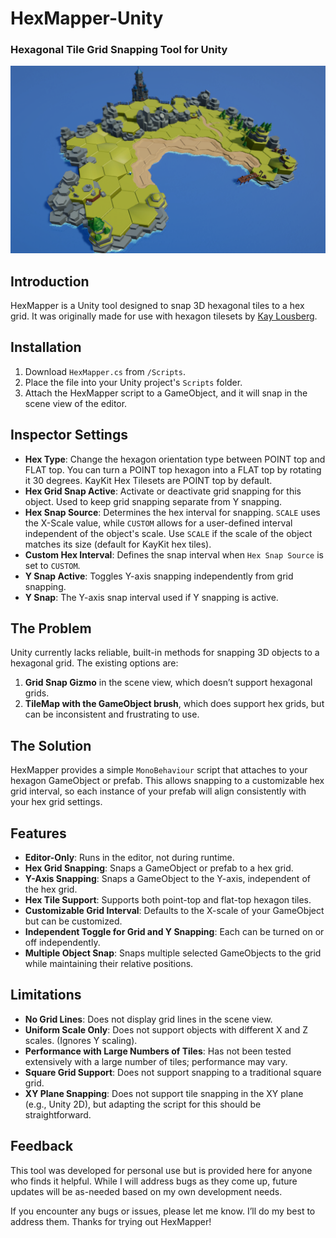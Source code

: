 # HexMapper-Unity

### Hexagonal Tile Grid Snapping Tool for Unity

![HexMapper in Action](./images/example.png)

## Introduction
HexMapper is a Unity tool designed to snap 3D hexagonal tiles to a hex grid. It was originally made for use with hexagon tilesets by [Kay Lousberg](https://kaylousberg.itch.io/).

## Installation
1. Download `HexMapper.cs` from `/Scripts`.
2. Place the file into your Unity project's `Scripts` folder.
3. Attach the HexMapper script to a GameObject, and it will snap in the scene view of the editor.

## Inspector Settings
- **Hex Type**: Change the hexagon orientation type between POINT top and FLAT top. You can turn a POINT top hexagon into a FLAT top by rotating it 30 degrees. KayKit Hex Tilesets are POINT top by default.
- **Hex Grid Snap Active**: Activate or deactivate grid snapping for this object. Used to keep grid snapping separate from Y snapping.
- **Hex Snap Source**: Determines the hex interval for snapping. `SCALE` uses the X-Scale value, while `CUSTOM` allows for a user-defined interval independent of the object's scale. Use `SCALE` if the scale of the object matches its size (default for KayKit hex tiles).
- **Custom Hex Interval**: Defines the snap interval when `Hex Snap Source` is set to `CUSTOM`.
- **Y Snap Active**: Toggles Y-axis snapping independently from grid snapping.
- **Y Snap**: The Y-axis snap interval used if Y snapping is active.

## The Problem
Unity currently lacks reliable, built-in methods for snapping 3D objects to a hexagonal grid. The existing options are:
1. **Grid Snap Gizmo** in the scene view, which doesn’t support hexagonal grids.
2. **TileMap with the GameObject brush**, which does support hex grids, but can be inconsistent and frustrating to use.

## The Solution
HexMapper provides a simple `MonoBehaviour` script that attaches to your hexagon GameObject or prefab. This allows snapping to a customizable hex grid interval, so each instance of your prefab will align consistently with your hex grid settings.

## Features
- **Editor-Only**: Runs in the editor, not during runtime.
- **Hex Grid Snapping**: Snaps a GameObject or prefab to a hex grid.
- **Y-Axis Snapping**: Snaps a GameObject to the Y-axis, independent of the hex grid.
- **Hex Tile Support**: Supports both point-top and flat-top hexagon tiles.
- **Customizable Grid Interval**: Defaults to the X-scale of your GameObject but can be customized.
- **Independent Toggle for Grid and Y Snapping**: Each can be turned on or off independently.
- **Multiple Object Snap**: Snaps multiple selected GameObjects to the grid while maintaining their relative positions.

## Limitations
- **No Grid Lines**: Does not display grid lines in the scene view.
- **Uniform Scale Only**: Does not support objects with different X and Z scales. (Ignores Y scaling).
- **Performance with Large Numbers of Tiles**: Has not been tested extensively with a large number of tiles; performance may vary.
- **Square Grid Support**: Does not support snapping to a traditional square grid.
- **XY Plane Snapping**: Does not support tile snapping in the XY plane (e.g., Unity 2D), but adapting the script for this should be straightforward.

## Feedback
This tool was developed for personal use but is provided here for anyone who finds it helpful. While I will address bugs as they come up, future updates will be as-needed based on my own development needs.

If you encounter any bugs or issues, please let me know. I’ll do my best to address them. Thanks for trying out HexMapper!
